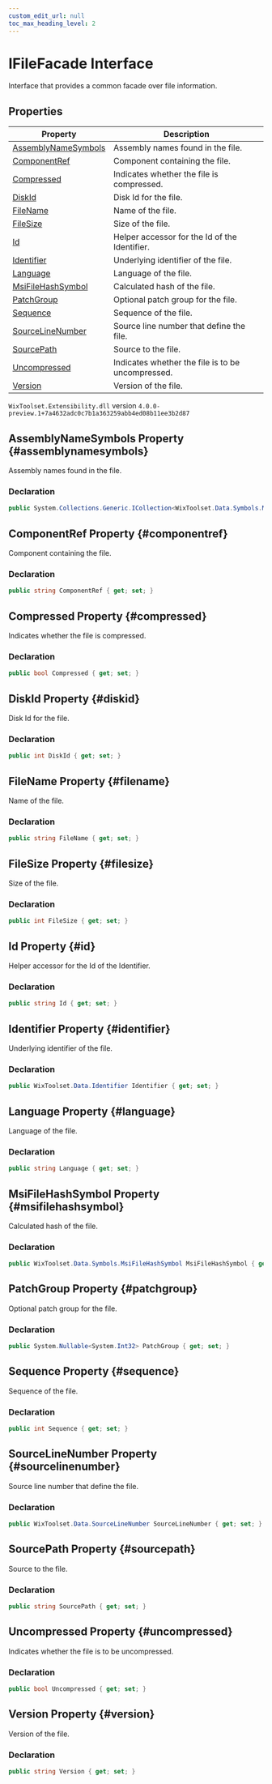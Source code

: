 ```yaml
---
custom_edit_url: null
toc_max_heading_level: 2
---
```

# IFileFacade Interface
Interface that provides a common facade over file information.
## Properties
| Property | Description |
| ------ | ----------- |
| [AssemblyNameSymbols](#assemblynamesymbols) | Assembly names found in the file. |
| [ComponentRef](#componentref) | Component containing the file. |
| [Compressed](#compressed) | Indicates whether the file is compressed. |
| [DiskId](#diskid) | Disk Id for the file. |
| [FileName](#filename) | Name of the file. |
| [FileSize](#filesize) | Size of the file. |
| [Id](#id) | Helper accessor for the Id of the Identifier. |
| [Identifier](#identifier) | Underlying identifier of the file. |
| [Language](#language) | Language of the file. |
| [MsiFileHashSymbol](#msifilehashsymbol) | Calculated hash of the file. |
| [PatchGroup](#patchgroup) | Optional patch group for the file. |
| [Sequence](#sequence) | Sequence of the file. |
| [SourceLineNumber](#sourcelinenumber) | Source line number that define the file. |
| [SourcePath](#sourcepath) | Source to the file. |
| [Uncompressed](#uncompressed) | Indicates whether the file is to be uncompressed. |
| [Version](#version) | Version of the file. |
`WixToolset.Extensibility.dll` version `4.0.0-preview.1+7a4632adc0c7b1a363259abb4ed08b11ee3b2d87`
## AssemblyNameSymbols Property {#assemblynamesymbols}
Assembly names found in the file.
### Declaration
```cs
public System.Collections.Generic.ICollection<WixToolset.Data.Symbols.MsiAssemblyNameSymbol> AssemblyNameSymbols { get; set; } 
```
## ComponentRef Property {#componentref}
Component containing the file.
### Declaration
```cs
public string ComponentRef { get; set; } 
```
## Compressed Property {#compressed}
Indicates whether the file is compressed.
### Declaration
```cs
public bool Compressed { get; set; } 
```
## DiskId Property {#diskid}
Disk Id for the file.
### Declaration
```cs
public int DiskId { get; set; } 
```
## FileName Property {#filename}
Name of the file.
### Declaration
```cs
public string FileName { get; set; } 
```
## FileSize Property {#filesize}
Size of the file.
### Declaration
```cs
public int FileSize { get; set; } 
```
## Id Property {#id}
Helper accessor for the Id of the Identifier.
### Declaration
```cs
public string Id { get; set; } 
```
## Identifier Property {#identifier}
Underlying identifier of the file.
### Declaration
```cs
public WixToolset.Data.Identifier Identifier { get; set; } 
```
## Language Property {#language}
Language of the file.
### Declaration
```cs
public string Language { get; set; } 
```
## MsiFileHashSymbol Property {#msifilehashsymbol}
Calculated hash of the file.
### Declaration
```cs
public WixToolset.Data.Symbols.MsiFileHashSymbol MsiFileHashSymbol { get; set; } 
```
## PatchGroup Property {#patchgroup}
Optional patch group for the file.
### Declaration
```cs
public System.Nullable<System.Int32> PatchGroup { get; set; } 
```
## Sequence Property {#sequence}
Sequence of the file.
### Declaration
```cs
public int Sequence { get; set; } 
```
## SourceLineNumber Property {#sourcelinenumber}
Source line number that define the file.
### Declaration
```cs
public WixToolset.Data.SourceLineNumber SourceLineNumber { get; set; } 
```
## SourcePath Property {#sourcepath}
Source to the file.
### Declaration
```cs
public string SourcePath { get; set; } 
```
## Uncompressed Property {#uncompressed}
Indicates whether the file is to be uncompressed.
### Declaration
```cs
public bool Uncompressed { get; set; } 
```
## Version Property {#version}
Version of the file.
### Declaration
```cs
public string Version { get; set; } 
```
